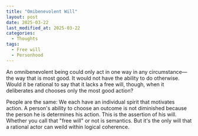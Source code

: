 ```yaml
---
title: "Omibenevolent Will"
layout: post
date: 2025-03-22
last_modified_at: 2025-03-22
categories:
  - Thoughts
tags:
  - Free will
  - Personhood
---
```


An omnibenevolent being could only act in one way in any circumstance—the way that is most good. It would not have the ability to do otherwise. Would it be rational to say that it lacks a free will, though, when it deliberates and chooses only the most good action?

People are the same: We each have an individual spirit that motivates action. A person's ability to choose an outcome is not diminished because the person he is determines his action. This is the assertion of his will. Whether you call that "free will" or not is semantics. But it's the only will that a rational actor can weild within logical coherence.  
